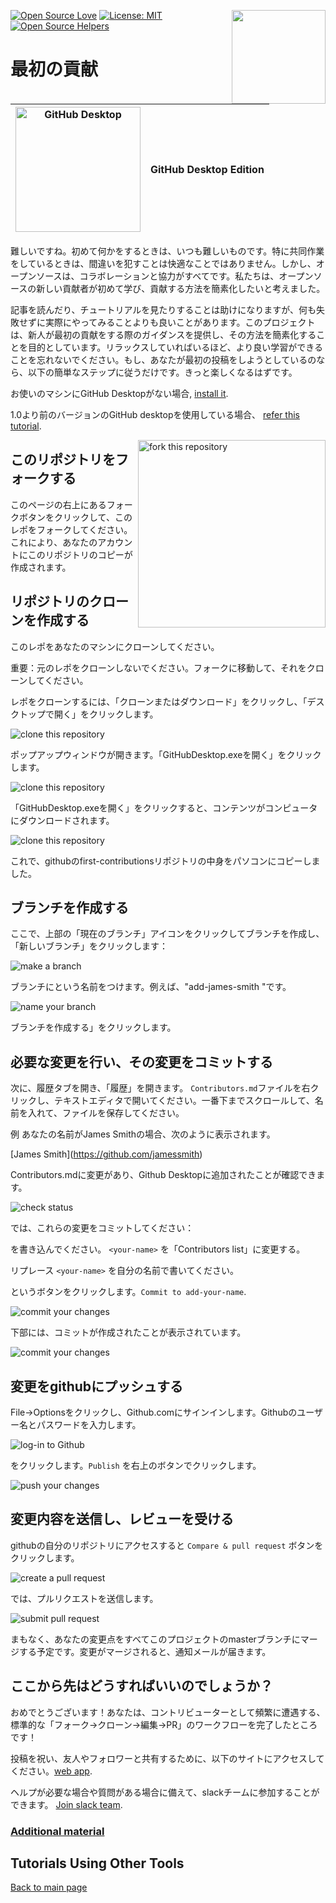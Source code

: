[![Open Source Love](https://badges.frapsoft.com/os/v1/open-source.svg?v=103)](https://github.com/ellerbrock/open-source-badges/)
[<img align="right" width="150" src="https://firstcontributions.github.io/assets/gui-tool-tutorials/github-desktop-tutorial/join-slack-team.png">](https://join.slack.com/t/firstcontributors/shared_invite/zt-1hg51qkgm-Xc7HxhsiPYNN3ofX2_I8FA)
[![License: MIT](https://img.shields.io/badge/License-MIT-green.svg)](https://opensource.org/licenses/MIT)
[![Open Source Helpers](https://www.codetriage.com/roshanjossey/first-contributions/badges/users.svg)](https://www.codetriage.com/roshanjossey/first-contributions)

# 最初の貢献

| <img alt="GitHub Desktop" src="https://desktop.github.com/images/desktop-icon.svg" width="200"> | GitHub Desktop Edition |
| ----------------------------------------------------------------------------------------------- | ---------------------- |

難しいですね。初めて何かをするときは、いつも難しいものです。特に共同作業をしているときは、間違いを犯すことは快適なことではありません。しかし、オープンソースは、コラボレーションと協力がすべてです。私たちは、オープンソースの新しい貢献者が初めて学び、貢献する方法を簡素化したいと考えました。

記事を読んだり、チュートリアルを見たりすることは助けになりますが、何も失敗せずに実際にやってみることよりも良いことがあります。このプロジェクトは、新人が最初の貢献をする際のガイダンスを提供し、その方法を簡素化することを目的としています。リラックスしていればいるほど、より良い学習ができることを忘れないでください。もし、あなたが最初の投稿をしようとしているのなら、以下の簡単なステップに従うだけです。きっと楽しくなるはずです。

お使いのマシンにGitHub Desktopがない場合, [install it](https://desktop.github.com/).

1.0より前のバージョンのGitHub desktopを使用している場合、 [refer this tutorial](github-desktop-old-version-tutorial.md).

<img align="right" width="300" src="https://firstcontributions.github.io/assets/gui-tool-tutorials/github-desktop-tutorial/fork.png" alt="fork this repository" />

## このリポジトリをフォークする

このページの右上にあるフォークボタンをクリックして、このレポをフォークしてください。
これにより、あなたのアカウントにこのリポジトリのコピーが作成されます。

## リポジトリのクローンを作成する

このレポをあなたのマシンにクローンしてください。

重要：元のレポをクローンしないでください。フォークに移動して、それをクローンしてください。

レポをクローンするには、「クローンまたはダウンロード」をクリックし、「デスクトップで開く」をクリックします。

<img src="https://firstcontributions.github.io/assets/gui-tool-tutorials/github-desktop-tutorial/dt1-clonetodesktop.png" alt="clone this repository" />

ポップアップウィンドウが開きます。「GitHubDesktop.exeを開く」をクリックします。

<img src="https://firstcontributions.github.io/assets/gui-tool-tutorials/github-desktop-tutorial/dt1-open-githubdesktop.png" alt="clone this repository" />

「GitHubDesktop.exeを開く」をクリックすると、コンテンツがコンピュータにダウンロードされます。

<img src="https://firstcontributions.github.io/assets/gui-tool-tutorials/github-desktop-tutorial/dt1-downloaded.png" alt="clone this repository" />

これで、githubのfirst-contributionsリポジトリの中身をパソコンにコピーしました。

## ブランチを作成する

ここで、上部の「現在のブランチ」アイコンをクリックしてブランチを作成し、「新しいブランチ」をクリックします：

<img src="https://firstcontributions.github.io/assets/gui-tool-tutorials/github-desktop-tutorial/dt1-create-branch.png" alt="make a branch" />

ブランチに<add-your-name>という名前をつけます。例えば、"add-james-smith "です。

<img src="https://firstcontributions.github.io/assets/gui-tool-tutorials/github-desktop-tutorial/dt1-create-branch-name.png" alt="name your branch" />

ブランチを作成する」をクリックします。

## 必要な変更を行い、その変更をコミットする

次に、履歴タブを開き、「履歴」を開きます。 `Contributors.md`ファイルを右クリックし、テキストエディタで開いてください。一番下までスクロールして、名前を入れて、ファイルを保存してください。

例 あなたの名前がJames Smithの場合、次のように表示されます。

\[James Smith](https://github.com/jamessmith)

Contributors.mdに変更があり、Github Desktopに追加されたことが確認できます。

<img src="https://firstcontributions.github.io/assets/gui-tool-tutorials/github-desktop-tutorial/dt1-status.png" alt="check status" />

では、これらの変更をコミットしてください：

を書き込んでください。 `<your-name>` を「Contributors list」に変更する。

リプレース `<your-name>` を自分の名前で書いてください。

というボタンをクリックします。`Commit to add-your-name`.

<img src="https://firstcontributions.github.io/assets/gui-tool-tutorials/github-desktop-tutorial/dt1-commit1.png" alt="commit your changes" />

下部には、コミットが作成されたことが表示されています。

<img src="https://firstcontributions.github.io/assets/gui-tool-tutorials/github-desktop-tutorial/dt1-commit2.png" alt="commit your changes" />

## 変更をgithubにプッシュする

File->Optionsをクリックし、Github.comにサインインします。Githubのユーザー名とパスワードを入力します。

<img src="https://firstcontributions.github.io/assets/gui-tool-tutorials/github-desktop-tutorial/dt1-sign-in.png" alt="log-in to Github" />

をクリックします。`Publish` を右上のボタンでクリックします。

<img src="https://firstcontributions.github.io/assets/gui-tool-tutorials/github-desktop-tutorial/dt1-publish1.png" alt="push your changes" />

## 変更内容を送信し、レビューを受ける

githubの自分のリポジトリにアクセスすると `Compare & pull request` ボタンをクリックします。

<img src="https://firstcontributions.github.io/assets/gui-tool-tutorials/github-desktop-tutorial/compare-and-pull.png" alt="create a pull request" />

では、プルリクエストを送信します。

<img src="https://firstcontributions.github.io/assets/gui-tool-tutorials/github-desktop-tutorial/submit-pull-request.png" alt="submit pull request" />

まもなく、あなたの変更点をすべてこのプロジェクトのmasterブランチにマージする予定です。変更がマージされると、通知メールが届きます。

## ここから先はどうすればいいのでしょうか？
おめでとうございます！あなたは、コントリビューターとして頻繁に遭遇する、標準的な「フォーク→クローン→編集→PR」のワークフローを完了したところです！

投稿を祝い、友人やフォロワーと共有するために、以下のサイトにアクセスしてください。[web app](https://firstcontributions.github.io#social-share).

ヘルプが必要な場合や質問がある場合に備えて、slackチームに参加することができます。 [Join slack team](https://join.slack.com/t/firstcontributors/shared_invite/zt-1hg51qkgm-Xc7HxhsiPYNN3ofX2_I8FA).

### [Additional material](../additional-material/git_workflow_scenarios/additional-material.md)

## Tutorials Using Other Tools

[Back to main page](https://github.com/firstcontributions/first-contributions#tutorials-using-other-tools)
